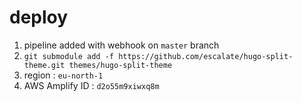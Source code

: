 # deploy

1. pipeline added with webhook on `master` branch
2. `git submodule add -f https://github.com/escalate/hugo-split-theme.git themes/hugo-split-theme`
3. region : `eu-north-1`
4. AWS Amplify ID : `d2o55m9xiwxq8m`
